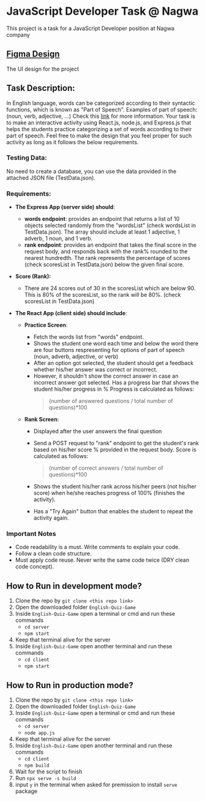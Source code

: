 # JavaScript Developer Task @ Nagwa
This project is a task for a JavaScript Developer position at Nagwa company

## [Figma Design ](https://www.figma.com/file/dRxzCFAHoPJojNM1tLxJjg/Nagwa?node-id=0%3A1)
The UI design for the project


##  Task Description: 

 In English language, words can be categorized according to their syntactic functions, which is known as "Part of Speech".
Examples of part of speech: (noun, verb, adjective, ...)
Check this [link](Must%20apply%20code%20reuse.%20Never%20write%20the%20same%20code%20twice%20%28DRY%20clean%20code%20concept%29.) for more information.
Your task is to make an interactive activity using React.js, node.js, and Express.js that helps the students practice categorizing a
set of words according to their part of speech.
Feel free to make the design that you feel proper for such activity as long as it follows the below requirements.

### Testing Data:

No need to create a database, you can use the data provided in the attached JSON file (TestData.json).


### Requirements: 

 - **The Express App (server side) should**: 
	  - **words endpoint**: provides an endpoint that returns a list of 10 objects selected randomly from the "wordsList" (check
wordsList in TestData.json). The array should include at least 1 adjective, 1 adverb, 1 noun, and 1 verb.
	 - **rank endpoint**: provides an endpoint that takes the final score in the request body, and responds back with the rank%
rounded to the nearest hundredth. The rank represents the percentage of scores (check scoresList in TestData.json)
below the given final score.

- **Score (Rank):**
	- There are 24 scores out of 30 in the scoresList which are below 90. This is 80% of the scoresList, so the rank will be
80%. (check scoresList in TestData.json)

- **The React App (client side) should include**:
	- **Practice Screen**:
		- Fetch the words list from "words" endpoint.
		- Shows the student one word each time and below the word there are four buttons respresenting for options of part of
speech (noun, adverb, adjective, or verb)
		- After an option got selected, the student should get a feedback whether his/her answer was correct or incorrect.
		- However, it shouldn't show the correct answer in case an incorrect answer got selected.
Has a progress bar that shows the student his/her progress in %
Progress is calculated as follows: 
			> (number of answered questions / total number of questions)*100
			
	- **Rank Screen**:
		- Displayed after the user answers the final question
		- Send a POST request to "rank" endpoint to get the student's rank based on his/her score % provided in the request body.
Score is calculated as follows: 
			> (number of correct answers / total number of questions)*100
			
		- Shows the student his/her rank across his/her peers (not his/her score) when he/she reaches progress of 100% (finishes
the activity).
		- Has a "Try Again" button that enables the student to repeat the activity again.


### Important Notes

 - Code readability is a must. Write comments to explain your code.
 - Follow a clean code structure.
- Must apply code reuse. Never write the same code twice (DRY clean code concept).


## How to Run in development mode?

 1. Clone the repo by `git clone <this repo link>`
 2. Open the downloaded folder `English-Quiz-Game` 
 3. Inside `English-Quiz-Game` open a terminal or cmd and run these commands
	- `cd server`
	- `npm start`
 4. Keep that terminal alive for the server
 5. Inside `English-Quiz-Game` open another terminal and run these commands
	- `cd client`
	- `npm start`

## How to Run in production  mode?

 1. Clone the repo by `git clone <this repo link>`
 2. Open the downloaded folder `English-Quiz-Game` 
 3. Inside `English-Quiz-Game` open a terminal or cmd and run these commands
	- `cd server`
	- `node app.js`
 4. Keep that terminal alive for the server
 5. Inside `English-Quiz-Game` open another terminal and run these commands
	- `cd client`
	- `npm build`
 6. Wait for the script to finish
 7. Run `npx serve -s build`
 8. input `y` in the terminal when asked for premission to install `serve` package